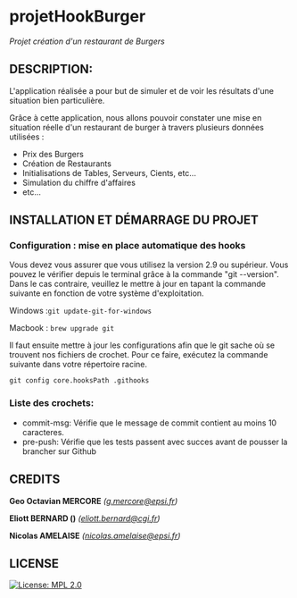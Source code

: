 # projetHookBurger
_Projet création d'un restaurant de Burgers_

## DESCRIPTION:
L'application réalisée a pour but de simuler et de voir les résultats d'une situation bien particulière.

Grâce à cette application, nous allons pouvoir constater une mise en situation réelle d'un restaurant de burger à travers plusieurs données utilisées :

- Prix des Burgers
- Création de Restaurants
- Initialisations de Tables, Serveurs, Cients, etc...
- Simulation du chiffre d'affaires
- etc...

## INSTALLATION ET DÉMARRAGE DU PROJET
###  Configuration : mise en place automatique des hooks
Vous devez vous assurer que vous utilisez la version 2.9 ou supérieur. Vous pouvez le vérifier depuis le terminal grâce à la commande "git --version".
Dans le cas contraire, veuillez le mettre à jour en tapant la commande suivante en fonction de votre système d'exploitation.

Windows :`git update-git-for-windows`

Macbook : `brew upgrade git`

Il faut ensuite mettre à jour les configurations afin que le git sache où se trouvent nos fichiers de crochet.
Pour ce faire, exécutez la commande suivante dans votre répertoire racine.

`git config core.hooksPath .githooks`

### Liste des crochets:
- commit-msg: Vérifie que le message de commit contient au moins 10 caracteres.
- pre-push: Vérifie que les tests passent avec succes avant de pousser la brancher sur Github

## CREDITS

**Geo Octavian MERCORE** _(g.mercore@epsi.fr)_

**Eliott BERNARD ()** _(eliott.bernard@cgi.fr)_

**Nicolas AMELAISE** _(nicolas.amelaise@epsi.fr)_

## LICENSE

[![License: MPL 2.0](https://img.shields.io/badge/License-MPL%202.0-brightgreen.svg)](https://opensource.org/licenses/MPL-2.0)
